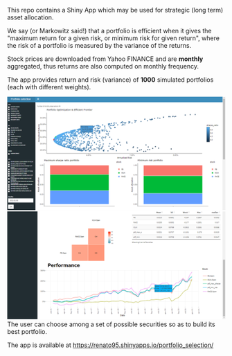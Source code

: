 This repo contains a Shiny App which may be used for strategic (long term) asset allocation.

We say (or Markowitz said!) that a portfolio is efficient when it gives the "maximum return for a given risk, or minimum risk for given return", where the risk of a portfolio is measured by the variance of the returns. 

Stock prices are downloaded from Yahoo FINANCE and are **monthly** aggregated,  thus returns are also computed on monthly frequency.

The app provides return and risk (variance) of **1000** simulated portfolios (each with different weights). 

![example.png](https://github.com/rena95/portfolio_selection/blob/main/example_1.png?raw=trues)
![example.png](https://github.com/rena95/portfolio_selection/blob/main/example_2.png?raw=trues)
The user can choose among a set of possible securities so as to build its best portfolio.

The app is available at https://renato95.shinyapps.io/portfolio_selection/
